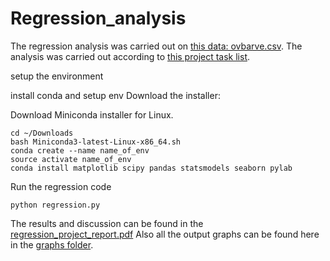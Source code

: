 # Regression_analysis


The regression analysis was carried out on [this data: ovbarve.csv](https://github.ncsu.edu/ovbarve/Regression_analysis/blob/master/ovbarve.csv).
The analysis was carried out according to [this project task list](https://github.ncsu.edu/ovbarve/Regression_analysis/blob/master/Multiple%20Regression.pdf).


setup the environment


install conda and setup env
Download the installer:

   Download Miniconda installer for Linux.


```
cd ~/Downloads
bash Miniconda3-latest-Linux-x86_64.sh
conda create --name name_of_env
source activate name_of_env
conda install matplotlib scipy pandas statsmodels seaborn pylab

```

Run the regression code 

```
python regression.py
```

The results and discussion can be found in the [regression_project_report.pdf](https://github.ncsu.edu/ovbarve/Regression_analysis/blob/master/Regression_Project_report.pdf)
Also all the output graphs can be found here in the [graphs folder](https://github.ncsu.edu/ovbarve/Regression_analysis/tree/master/graphs).
